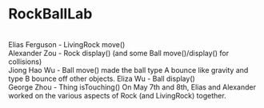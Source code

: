 # RockBallLab
<br>
Elias Ferguson - LivingRock move()
<br>
Alexander Zou - Rock display() (and some Ball move()/display() for collisions)
<br>
Jiong Hao Wu - Ball move()
made the ball type A bounce like gravity and type B bounce off other objects.
Eliza Wu - Ball display()
<br>
George Zhou - Thing isTouching()
On May 7th and 8th, Elias and Alexander worked on the various aspects of Rock (and LivingRock) together.
